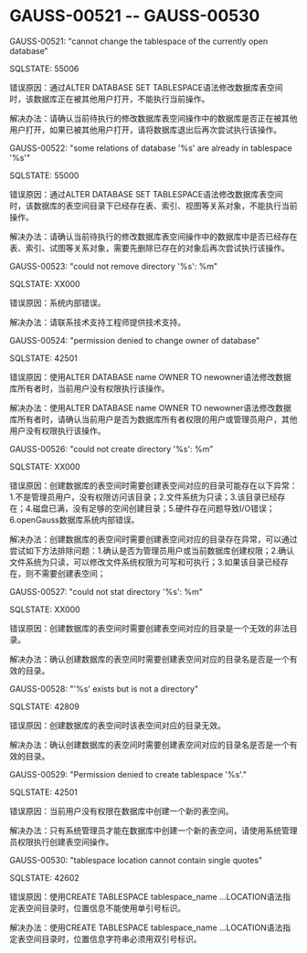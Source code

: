 # GAUSS-00521 -- GAUSS-00530<a name="ZH-CN_TOPIC_0302073003"></a>

GAUSS-00521: "cannot change the tablespace of the currently open database"

SQLSTATE: 55006

错误原因：通过ALTER DATABASE SET TABLESPACE语法修改数据库表空间时，该数据库正在被其他用户打开，不能执行当前操作。

解决办法：请确认当前待执行的修改数据库表空间操作中的数据库是否正在被其他用户打开，如果已被其他用户打开，请将数据库退出后再次尝试执行该操作。

GAUSS-00522: "some relations of database '%s' are already in tablespace '%s'"

SQLSTATE: 55000

错误原因：通过ALTER DATABASE SET TABLESPACE语法修改数据库表空间时，该数据库的表空间目录下已经存在表、索引、视图等关系对象，不能执行当前操作。

解决办法：请确认当前待执行的修改数据库表空间操作中的数据库中是否已经存在表、索引、试图等关系对象，需要先删除已存在的对象后再次尝试执行该操作。

GAUSS-00523: "could not remove directory '%s': %m"

SQLSTATE: XX000

错误原因：系统内部错误。

解决办法：请联系技术支持工程师提供技术支持。

GAUSS-00524: "permission denied to change owner of database"

SQLSTATE: 42501

错误原因：使用ALTER DATABASE name OWNER TO newowner语法修改数据库所有者时，当前用户没有权限执行该操作。

解决办法：使用ALTER DATABASE name OWNER TO newowner语法修改数据库所有者时，请确认当前用户是否为数据库所有者权限的用户或管理员用户，其他用户没有权限执行该操作。

GAUSS-00526: "could not create directory '%s': %m"

SQLSTATE: XX000

错误原因：创建数据库的表空间时需要创建表空间对应的目录可能存在以下异常：1.不是管理员用户，没有权限访问该目录；2.文件系统为只读；3.该目录已经存在；4.磁盘已满，没有足够的空间创建目录；5.硬件存在问题导致I/O错误；6.openGauss数据库系统内部错误。

解决办法：创建数据库的表空间时需要创建表空间对应的目录存在异常，可以通过尝试如下方法排除问题：1.确认是否为管理员用户或当前数据库创建权限；2.确认文件系统为只读，可以修改文件系统权限为可写和可执行；3.如果该目录已经存在，则不需要创建表空间；

GAUSS-00527: "could not stat directory '%s': %m"

SQLSTATE: XX000

错误原因：创建数据库的表空间时需要创建表空间对应的目录是一个无效的非法目录。

解决办法：确认创建数据库的表空间时需要创建表空间对应的目录名是否是一个有效的目录。

GAUSS-00528: "'%s' exists but is not a directory"

SQLSTATE: 42809

错误原因：创建数据库的表空间时该表空间对应的目录无效。

解决办法：确认创建数据库的表空间时需要创建表空间对应的目录名是否是一个有效的目录。

GAUSS-00529: "Permission denied to create tablespace '%s'."

SQLSTATE: 42501

错误原因：当前用户没有权限在数据库中创建一个新的表空间。

解决办法：只有系统管理员才能在数据库中创建一个新的表空间，请使用系统管理员权限执行创建表空间操作。

GAUSS-00530: "tablespace location cannot contain single quotes"

SQLSTATE: 42602

错误原因：使用CREATE TABLESPACE tablespace\_name ...LOCATION语法指定表空间目录时，位置信息不能使用单引号标识。

解决办法：使用CREATE TABLESPACE tablespace\_name ...LOCATION语法指定表空间目录时，位置信息字符串必须用双引号标识。

